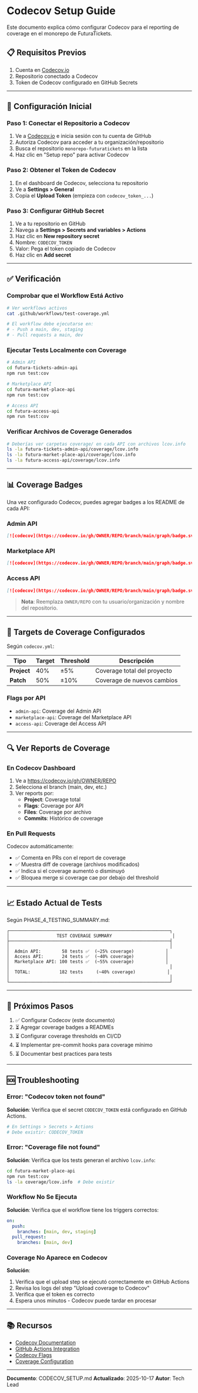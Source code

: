 # Codecov Setup Guide

Este documento explica cómo configurar Codecov para el reporting de coverage en el monorepo de FuturaTickets.

## 📋 Requisitos Previos

1. Cuenta en [Codecov.io](https://codecov.io)
2. Repositorio conectado a Codecov
3. Token de Codecov configurado en GitHub Secrets

---

## 🔧 Configuración Inicial

### Paso 1: Conectar el Repositorio a Codecov

1. Ve a [Codecov.io](https://codecov.io) e inicia sesión con tu cuenta de GitHub
2. Autoriza Codecov para acceder a tu organización/repositorio
3. Busca el repositorio `monorepo-futuratickets` en la lista
4. Haz clic en "Setup repo" para activar Codecov

### Paso 2: Obtener el Token de Codecov

1. En el dashboard de Codecov, selecciona tu repositorio
2. Ve a **Settings > General**
3. Copia el **Upload Token** (empieza con `codecov_token_...`)

### Paso 3: Configurar GitHub Secret

1. Ve a tu repositorio en GitHub
2. Navega a **Settings > Secrets and variables > Actions**
3. Haz clic en **New repository secret**
4. Nombre: `CODECOV_TOKEN`
5. Valor: Pega el token copiado de Codecov
6. Haz clic en **Add secret**

---

## ✅ Verificación

### Comprobar que el Workflow Está Activo

```bash
# Ver workflows activos
cat .github/workflows/test-coverage.yml

# El workflow debe ejecutarse en:
# - Push a main, dev, staging
# - Pull requests a main, dev
```

### Ejecutar Tests Localmente con Coverage

```bash
# Admin API
cd futura-tickets-admin-api
npm run test:cov

# Marketplace API
cd futura-market-place-api
npm run test:cov

# Access API
cd futura-access-api
npm run test:cov
```

### Verificar Archivos de Coverage Generados

```bash
# Deberías ver carpetas coverage/ en cada API con archivos lcov.info
ls -la futura-tickets-admin-api/coverage/lcov.info
ls -la futura-market-place-api/coverage/lcov.info
ls -la futura-access-api/coverage/lcov.info
```

---

## 📊 Coverage Badges

Una vez configurado Codecov, puedes agregar badges a los README de cada API:

### Admin API

```markdown
[![codecov](https://codecov.io/gh/OWNER/REPO/branch/main/graph/badge.svg?flag=admin-api)](https://codecov.io/gh/OWNER/REPO?flags[]=admin-api)
```

### Marketplace API

```markdown
[![codecov](https://codecov.io/gh/OWNER/REPO/branch/main/graph/badge.svg?flag=marketplace-api)](https://codecov.io/gh/OWNER/REPO?flags[]=marketplace-api)
```

### Access API

```markdown
[![codecov](https://codecov.io/gh/OWNER/REPO/branch/main/graph/badge.svg?flag=access-api)](https://codecov.io/gh/OWNER/REPO?flags[]=access-api)
```

> **Nota**: Reemplaza `OWNER/REPO` con tu usuario/organización y nombre del repositorio.

---

## 🎯 Targets de Coverage Configurados

Según `codecov.yml`:

| Tipo | Target | Threshold | Descripción |
|------|--------|-----------|-------------|
| **Project** | 40% | ±5% | Coverage total del proyecto |
| **Patch** | 50% | ±10% | Coverage de nuevos cambios |

### Flags por API

- `admin-api`: Coverage del Admin API
- `marketplace-api`: Coverage del Marketplace API
- `access-api`: Coverage del Access API

---

## 🔍 Ver Reports de Coverage

### En Codecov Dashboard

1. Ve a https://codecov.io/gh/OWNER/REPO
2. Selecciona el branch (main, dev, etc.)
3. Ver reports por:
   - **Project**: Coverage total
   - **Flags**: Coverage por API
   - **Files**: Coverage por archivo
   - **Commits**: Histórico de coverage

### En Pull Requests

Codecov automáticamente:
- ✅ Comenta en PRs con el report de coverage
- ✅ Muestra diff de coverage (archivos modificados)
- ✅ Indica si el coverage aumentó o disminuyó
- ✅ Bloquea merge si coverage cae por debajo del threshold

---

## 📈 Estado Actual de Tests

Según PHASE_4_TESTING_SUMMARY.md:

```
┌─────────────────────────────────────────────────────────────┐
│                  TEST COVERAGE SUMMARY                       │
├─────────────────────────────────────────────────────────────┤
│                                                             │
│  Admin API:        58 tests ✅  (~25% coverage)            │
│  Access API:       24 tests ✅  (~40% coverage)            │
│  Marketplace API: 100 tests ✅  (~55% coverage)            │
│                                                             │
│  TOTAL:           182 tests     (~40% coverage)            │
│                                                             │
└─────────────────────────────────────────────────────────────┘
```

---

## 🚀 Próximos Pasos

1. ✅ Configurar Codecov (este documento)
2. ⏳ Agregar coverage badges a READMEs
3. ⏳ Configurar coverage thresholds en CI/CD
4. ⏳ Implementar pre-commit hooks para coverage mínimo
5. ⏳ Documentar best practices para tests

---

## 🆘 Troubleshooting

### Error: "Codecov token not found"

**Solución**: Verifica que el secret `CODECOV_TOKEN` está configurado en GitHub Actions.

```bash
# En Settings > Secrets > Actions
# Debe existir: CODECOV_TOKEN
```

### Error: "Coverage file not found"

**Solución**: Verifica que los tests generan el archivo `lcov.info`:

```bash
cd futura-market-place-api
npm run test:cov
ls -la coverage/lcov.info  # Debe existir
```

### Workflow No Se Ejecuta

**Solución**: Verifica que el workflow tiene los triggers correctos:

```yaml
on:
  push:
    branches: [main, dev, staging]
  pull_request:
    branches: [main, dev]
```

### Coverage No Aparece en Codecov

**Solución**:
1. Verifica que el upload step se ejecutó correctamente en GitHub Actions
2. Revisa los logs del step "Upload coverage to Codecov"
3. Verifica que el token es correcto
4. Espera unos minutos - Codecov puede tardar en procesar

---

## 📚 Recursos

- [Codecov Documentation](https://docs.codecov.com)
- [GitHub Actions Integration](https://docs.codecov.com/docs/github-actions-integration)
- [Codecov Flags](https://docs.codecov.com/docs/flags)
- [Coverage Configuration](https://docs.codecov.com/docs/codecov-yaml)

---

**Documento**: CODECOV_SETUP.md
**Actualizado**: 2025-10-17
**Autor**: Tech Lead
